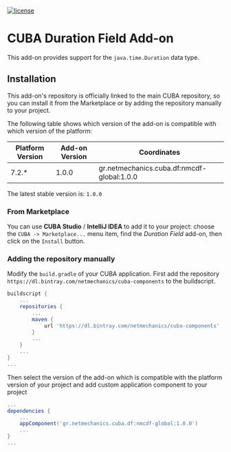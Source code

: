[![license](https://img.shields.io/badge/license-Apache%20License%202.0-blue.svg?style=flat)](http://www.apache.org/licenses/LICENSE-2.0)

# CUBA Duration Field Add-on

This add-on provides support for the `java.time.Duration` data type.

## Installation
This add-on's repository is officially linked to the main CUBA repository, so you can install it from the Marketplace
or by adding the repository manually to your project.

The following table shows which version of the add-on is compatible with which version of the platform:

| Platform Version | Add-on Version | Coordinates
| ---------------- | -------------- | ------------
| 7.2.*            | 1.0.0          | gr.netmechanics.cuba.df:nmcdf-global:1.0.0

The latest stable version is: `1.0.0`

### From Marketplace
You can use **CUBA Studio** / **IntelliJ IDEA** to add it to your project: choose the `CUBA -> Marketplace...` menu item,
find the *Duration Field* add-on, then click on the `Install` button.

### Adding the repository manually
Modify the `build.gradle` of your CUBA application. First add the repository `https://dl.bintray.com/netmechanics/cuba-components` 
to the buildscript.
```gradle
buildscript {
    ...
    repositories {
        ...
        maven {
            url 'https://dl.bintray.com/netmechanics/cuba-components'
        }
        ...
    }
    ...
}
...
```
Then select the version of the add-on which is compatible with the platform version of your project 
and add custom application component to your project
```gradle
...
dependencies {
    ...
    appComponent('gr.netmechanics.cuba.df:nmcdf-global:1.0.0')
    ...
}
...
```
